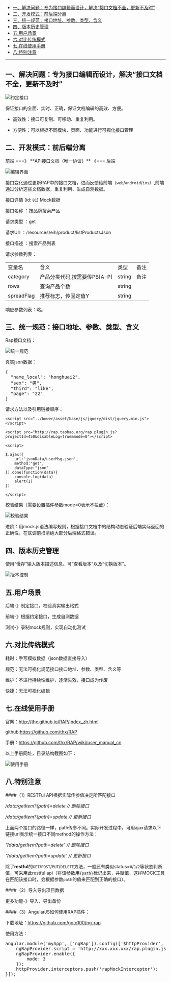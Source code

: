 

* [一、解决问题：专为接口编辑而设计，解决“接口文档不全，更新不及时”](#1)   
* [二、开发模式：前后端分离    ](#2)  
* [三、统一规范：接口地址、参数、类型、含义    ](#3)  
* [四、版本历史管理    ](#4)  
* [五.用户场景  ](#5)  
* [六.对比传统模式    ](#6)  
* [七.在线使用手册    ](#7)  
* [八.特别注意  ](#8)  

__________________________________________

<h2 id="1">一、解决问题：专为接口编辑而设计，解决“接口文档不全，更新不及时”</h2>

![约定接口](./img/intro1-1.png)

保证接口的全面、实时、正确，保证文档编辑的高效、方便。

* 高效性：接口可复制、可移动、重复利用。

* 方便性：可以根据不同模块、页面、功能进行可视化接口管理


<h2 id="2">二、开发模式：前后端分离</h2>
前端 ===》 **API接口文档（唯一协议）**  《=== 后端

![编辑界面](./img/intro2-1.png)

接口变化通过更新RAP中的接口文档，进而反馈给前端（`web`/`android`/`ios`）,前端通过分析这些文档数据，重复利用、生成自测数据。

接口详情 (id: `81`)     Mock数据

接口名称 ：按品牌搜索产品

请求类型 ：get

请求Url  ：/resources/eih/product/listProductsJson

接口描述 ：搜索产品列表

请求参数列表：
<table>
    <tr>
        <td>变量名</td>
        <td>含义</td>
        <td>类型</td>
        <td>备注</td>
    </tr>
    <tr>
        <td>category</td>
        <td>产品分类代码,按需要传PB[A-P]</td>
        <td>string</td>
        <td>备注</td>
    </tr>
    <tr>
        <td>rows</td>
        <td>查询产品个数</td>
        <td>string</td>
        <td> </td>
    </tr>
    <tr>
        <td>spreadFlag</td>
        <td>推荐标志，传固定值Y</td>
        <td>string</td>
        <td> </td>
    </tr>
</table>

响应参数列表：略。

<h2 id="3">三、统一规范：接口地址、参数、类型、含义</h2>
Rap接口文档：

![统一规范](./img/intro3-1.png)

真实json数据：
<pre>
{
  "name_local": "honghuai2",
  "sex": "男",
  "third": "like",
  "page": "22"
}
</pre>
请求方法以及引用链接顺序：

`<script src="../bower/asset/base/js/jquery/dist/jquery.min.js"></script>`

`<script src="http://rap.taobao.org/rap.plugin.js?projectId=450&disableLog=true&mode=0"></script>` 

<!--disableLog=true仅保留控制台输出的必要部分-->
<!--mode=1表示都拦截，显示的是模拟数据，为0则表示不拦截，用于校验真实数据与模拟数据-->

`<script>`
    
    $.ajax({
        url:'jsonData/userMsg.json',
        method:"get",
        dataType:"json"
    }).done(function(data){
        console.log(data)
        alert(1)
    })
`</script>`


校验结果（需要设置插件参数mode=0表示不拦截）：

![校验结果](./img/intro3-2.png)

进阶：用mock.js语法编写规则，根据接口文档中的结构动态验证后端实际返回的正确性，在联调前扫清绝大部分后端格式错误。

<h2 id="4">四、版本历史管理</h2>
使用“慢存”输入版本描述信息。可“查看版本”以及“切换版本”。

![版本控制](./img/intro4-1.png)

<h2 id="5">五.用户场景</h2>

后端-》制定接口，校验真实输出格式

前端-》根据约定接口，生成自测数据

测试-》录制mock规则，实现自动化测试

<h2 id="6">六.对比传统模式</h2>
耗时：手写模拟数据（json数据直接导入）

规范：无法可视化规范接口接口地址、参数、类型、含义等

维护：不进行持续性维护，逐渐失效，接口成为作废

快捷：无法可视化编辑

<h2 id="7">七.在线使用手册</h2>
官网：<a href="http://thx.github.io/RAP/index_zh.html">http://thx.github.io/RAP/index_zh.html</a>

github:<a href="https://github.com/thx/RAP">https://github.com/thx/RAP</a>

手册：<a href="https://github.com/thx/RAP/wiki/user_manual_cn">https://github.com/thx/RAP/wiki/user_manual_cn</a>



以上手册网址，目录结构截图如下：

![使用手册](./img/intro8-1.png)


<h2 id="8">八.特别注意</h2>
####（1）RESTFul API根据实际传参值决定所匹配接口

*/data/getItem?{path}=delete  // 删除接口*

*/data/getItem?{path}=update  // 更新接口*


上面两个接口的路径一样，path传参不同。实际开发过程中，可用ajax请求以下链接url表示统一接口不同method的操作方法：

*“/data/getItem?path=delete“  // 删除接口*

*“/data/getItem?path=update“  // 更新接口*

除了**restful**的`GET`/`POST`/`PUT`/`DELETE`方法，一般还有类似status=`0`/`1`/`2`等状态判断值，可采用此restful api（将该参数用`{path}`标记出来，并赋值，这样MOCK工具在匹配该接口时，会根据参数`path`的值来匹配到正确的接口）。

####（2）导入导出项目数据


更多功能-》导入、导出备份

####（3）AngularJS如何使用RAP插件：

下载地址：<a href="https://github.com/goto100/ng-rap">https://github.com/goto100/ng-rap</a>

使用方法：

<pre>angular.module('myApp', ['ngRap']).config(['$httpProvider', 'ngRapProvider', function(httpProvider, ngRapProvider) {
    ngRapProvider.script = 'http://xxx.xxx.xxx/rap.plugin.js?projectId=nnn'; // replce your host and project id
    ngRapProvider.enable({
        mode: 3
    });
    httpProvider.interceptors.push('rapMockInterceptor');
}]);</pre>